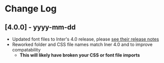 # Change Log

## [4.0.0] - yyyy-mm-dd

- Updated font files to Inter's 4.0 release, please [see their release notes](https://github.com/rsms/inter/releases/tag/v4.0)
- Reworked folder and CSS file names match Iner 4.0 and to improve compatability
  - **This will likely have broken your CSS or font file imports**
